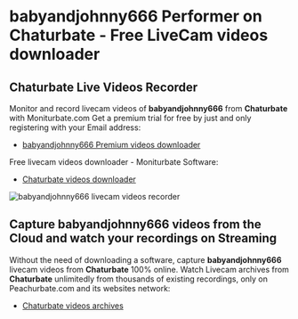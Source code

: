 # babyandjohnny666 Performer on Chaturbate - Free LiveCam videos downloader

## Chaturbate Live Videos Recorder

Monitor and record livecam videos of **babyandjohnny666** from **Chaturbate** with Moniturbate.com
Get a premium trial for free by just and only registering with your Email address:
* [babyandjohnny666 Premium videos downloader](https://moniturbate.com/request-demo-licence-key.html)

Free livecam videos downloader - Moniturbate Software:
* [Chaturbate videos downloader](https://moniturbate.com/moniturbate-download-software.html)

![babyandjohnny666 livecam videos recorder](https://peachurnet.com/templates/moniturbate-software.png)


## Capture babyandjohnny666 videos from the Cloud and watch your recordings on Streaming

Without the need of downloading a software, capture **babyandjohnny666** livecam videos from **Chaturbate** 100% online.
Watch Livecam archives from **Chaturbate** unlimitedly from thousands of existing recordings, only on Peachurbate.com and its websites network:
* [Chaturbate videos archives](https://peachurnet.com/)
